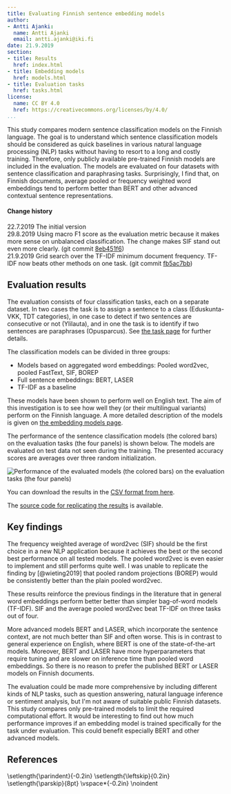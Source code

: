 ```yaml
---
title: Evaluating Finnish sentence embedding models
author:
- Antti Ajanki:
  name: Antti Ajanki
  email: antti.ajanki@iki.fi
date: 21.9.2019
section:
- title: Results
  href: index.html
- title: Embedding models
  href: models.html
- title: Evaluation tasks
  href: tasks.html
license:
  name: CC BY 4.0
  href: https://creativecommons.org/licenses/by/4.0/
...
```


This study compares modern sentence classification models on the
Finnish language. The goal is to understand which sentence
classification models should be considered as quick baselines in
various natural language processing (NLP) tasks without having to
resort to a long and costly training. Therefore, only publicly
available pre-trained Finnish models are included in the evaluation.
The models are evaluated on four datasets with sentence classification
and paraphrasing tasks. Surprisingly, I find that, on Finnish
documents, average pooled or frequency weighted word embeddings tend
to perform better than BERT and other advanced contextual sentence
representations.

#### Change history

22.7.2019 The initial version\
29.8.2019 Using macro F1 score as the evaluation metric because it
makes more sense on unbalanced classification. The change makes SIF
stand out even more clearly. (git commit
[8eb451f6](https://github.com/aajanki/fi-sentence-embeddings-eval/tree/8eb451f6db888af6c48e931109d6d2ee0cd56ea0))\
21.9.2019 Grid search over the TF-IDF minimum document frequency.
TF-IDF now beats other methods on one task. (git commit
[fb5ac7bb](https://github.com/aajanki/fi-sentence-embeddings-eval/tree/fb5ac7bba3da7b18db444d476757cfc2363b344e))

## Evaluation results

The evaluation consists of four classification tasks, each on a
separate dataset. In two cases the task is to assign a sentence to a
class (Eduskunta-VKK, TDT categories), in one case to detect if two
sentences are consecutive or not (Ylilauta), and in one the task is to
identify if two sentences are paraphrases (Opusparcus). See [the task
page](tasks.html) for further details.

The classification models can be divided in three groups:

* Models based on aggregated word embeddings: Pooled word2vec, pooled FastText, SIF, BOREP
* Full sentence embeddings: BERT, LASER
* TF-IDF as a baseline

These models have been shown to perform well on English text. The aim
of this investigation is to see how well they (or their multilingual
variants) perform on the Finnish language. A more detailed description
of the models is given on [the embedding models page](models.html).

The performance of the sentence classification models (the colored
bars) on the evaluation tasks (the four panels) is shown below. The
models are evaluated on test data not seen during the training. The
presented accuracy scores are averages over three random
initialization.

![Performance of the evaluated models (the colored bars) on the
evaluation tasks (the four panels)](images/scores.svg)

You can download the results in the [CSV format from
here](https://github.com/aajanki/fi-sentence-embeddings-eval/blob/master/scores/scores.csv).

The [source code for replicating the
results](https://github.com/aajanki/fi-sentence-embeddings-eval) is
available.

## Key findings

The frequency weighted average of word2vec (SIF) should be the first
choice in a new NLP application because it achieves the best or the
second best performance on all tested models. The pooled word2vec is
even easier to implement and still performs quite well. I was unable
to replicate the finding by [@wieting2019] that pooled random
projections (BOREP) would be consistently better than the plain pooled
word2vec.

These results reinforce the previous findings in the literature that
in general word embeddings perform better better than simpler
bag-of-word models (TF-IDF). SIF and the average pooled word2vec beat
TF-IDF on three tasks out of four.

More advanced models BERT and LASER, which incorporate the sentence
context, are not much better than SIF and often worse. This is in
contrast to general experience on English, where BERT is one of the
state-of-the-art models. Moreover, BERT and LASER have more
hyperparameters that require tuning and are slower on inference time
than pooled word embeddings. So there is no reason to prefer the
published BERT or LASER models on Finnish documents.

The evaluation could be made more comprehensive by including different
kinds of NLP tasks, such as question answering, natural language
inference or sentiment analysis, but I'm not aware of suitable public
Finnish datasets. This study compares only pre-trained models to limit
the required computational effort. It would be interesting to find out
how much performance improves if an embedding model is trained
specifically for the task under evaluation. This could benefit
especially BERT and other advanced models.

## References
\setlength{\parindent}{-0.2in}
\setlength{\leftskip}{0.2in}
\setlength{\parskip}{8pt}
\vspace*{-0.2in}
\noindent
